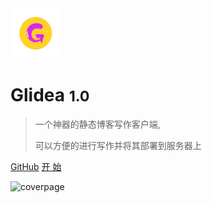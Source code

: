 ﻿<!-- _coverpage.md -->

<img src="assets/images/logo.png" width="80px" height="80px" alt="logo">

# Glidea <small>1.0</small>

> 一个神器的静态博客写作客户端,
> 
>  可以方便的进行写作并将其部署到服务器上

[GitHub](https://github.com/wonder-light/glidea)
[开 始](zh-cn/docs/)

![coverpage](../assets/images/R-C.jpg)
